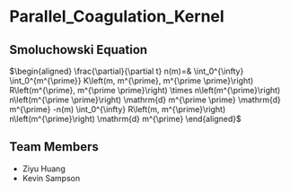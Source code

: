 # Parallel_Coagulation_Kernel

## Smoluchowski Equation

$\begin{aligned} \frac{\partial}{\partial t} n(m)=& \int_0^{\infty} \int_0^{m^{\prime}} K\left(m, m^{\prime}, m^{\prime \prime}\right) R\left(m^{\prime}, m^{\prime \prime}\right) \times n\left(m^{\prime}\right) n\left(m^{\prime \prime}\right) \mathrm{d} m^{\prime \prime} \mathrm{d} m^{\prime} -n(m) \int_0^{\infty} R\left(m, m^{\prime}\right) n\left(m^{\prime}\right) \mathrm{d} m^{\prime} \end{aligned}$

## Team Members

* Ziyu Huang
* Kevin Sampson
